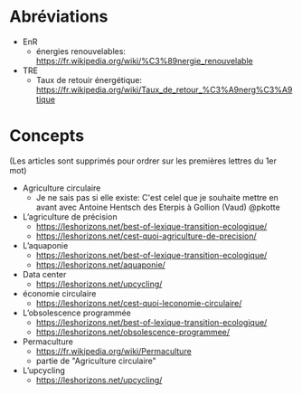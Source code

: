 # Abréviations
* EnR
  * énergies renouvelables: https://fr.wikipedia.org/wiki/%C3%89nergie_renouvelable
* TRE
  * Taux de retouir énergétique: https://fr.wikipedia.org/wiki/Taux_de_retour_%C3%A9nerg%C3%A9tique
  
# Concepts
(Les articles sont supprimés pour ordrer sur les premières lettres du 1er mot)
* Agriculture circulaire
  * Je ne sais pas si elle existe: C'est celel que je souhaite mettre en avant avec Antoine Hentsch des Eterpis à Gollion (Vaud) @pkotte
* L’agriculture de précision
  * https://leshorizons.net/best-of-lexique-transition-ecologique/
  * https://leshorizons.net/cest-quoi-agriculture-de-precision/
* L’aquaponie
  * https://leshorizons.net/best-of-lexique-transition-ecologique/
  * https://leshorizons.net/aquaponie/
* Data center
  * https://leshorizons.net/upcycling/
* économie circulaire
  * https://leshorizons.net/cest-quoi-leconomie-circulaire/
* L’obsolescence programmée
  * https://leshorizons.net/best-of-lexique-transition-ecologique/
  * https://leshorizons.net/obsolescence-programmee/
* Permaculture
  * https://fr.wikipedia.org/wiki/Permaculture
  * partie de "Agriculture circulaire"
* L’upcycling
  * https://leshorizons.net/upcycling/
